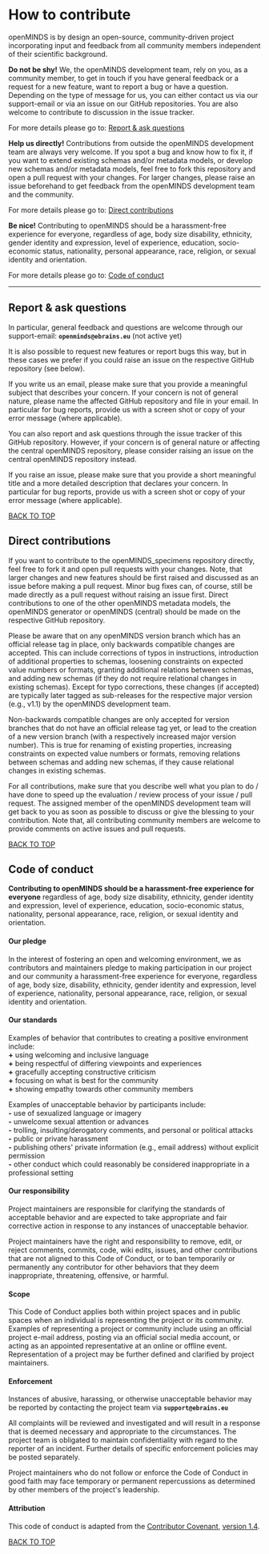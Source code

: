 # How to contribute <a name="top"/>

openMINDS is by design an open-source, community-driven project incorporating input and feedback from all community members independent of their scientific background.

**Do not be shy!** We, the openMINDS development team, rely on you, as a community member, to get in touch if you have general feedback or a request for a new feature, want to report a bug or have a question. Depending on the type of message for us, you can either contact us via our support-email or via an issue on our GitHub repositories. You are also welcome to contribute to discussion in the issue tracker.

For more details please go to: [Report & ask questions](#report-questions)

**Help us directly!** Contributions from outside the openMINDS development team are always very welcome. If you spot a bug and know how to fix it, if you want to extend existing schemas and/or metadata models, or develop new schemas and/or metadata models, feel free to fork this repository and open a pull request with your changes. For larger changes, please raise an issue beforehand to get feedback from the openMINDS development team and the community.

For more details please go to: [Direct contributions](#direct-contributions)

**Be nice!** Contributing to openMINDS should be a harassment-free experience for everyone, regardless of age, body size disability, ethnicity, gender identity and expression, level of experience, education, socio-economic status, nationality, personal appearance, race, religion, or sexual identity and orientation.

For more details please go to: [Code of conduct](#code-of-conduct)

---

## Report & ask questions <a name="report-questions"/>

In particular, general feedback and questions are welcome through our support-email: **`openminds@ebrains.eu`** (not active yet)

It is also possible to request new features or report bugs this way, but in these cases we prefer if you could raise an issue on the respective GitHub repository (see below).

If you write us an email, please make sure that you provide a meaningful subject that describes your concern. If your concern is not of general nature, please name the affected GitHub repository and file in your email. In particular for bug reports, provide us with a screen shot or copy of your error message (where applicable). 

You can also report and ask questions through the issue tracker of this GitHub repository. However, if your concern is of general nature or affecting the central openMINDS repository, please consider raising an issue on the central openMINDS repository instead.

If you raise an issue, please make sure that you provide a short meaningful title and a more detailed description that declares your concern. In particular for bug reports, provide us with a screen shot or copy of your error message (where applicable). 

[BACK TO TOP](#top)

## Direct contributions <a name="direct-contributions"/>

If you want to contribute to the openMINDS_specimens repository directly, feel free to fork it and open pull requests with your changes. Note, that larger changes and new features should be first raised and discussed as an issue before making a pull request. Minor bug fixes can, of course, still be made directly as a pull request without raising an issue first. Direct contributions to one of the other openMINDS metadata models, the openMINDS generator or openMINDS (central) should be made on the respective GitHub repository.

Please be aware that on any openMINDS version branch which has an official release tag in place, only backwards compatible changes are accepted. This can include corrections of typos in instructions, introduction of additional properties to schemas, loosening constraints on expected value numbers or formats, granting additional relations between schemas, and adding new schemas (if they do not require relational changes in existing schemas). Except for typo corrections, these changes (if accepted) are typically later tagged as sub-releases for the respective major version (e.g., v1.1) by the openMINDS development team. 

Non-backwards compatible changes are only accepted for version branches that do not have an official release tag yet, or lead to the creation of a new version branch (with a respectively increased major version number). This is true for renaming of existing properties, increasing constraints on expected value numbers or formats, removing relations between schemas and adding new schemas, if they cause relational changes in existing schemas.

For all contributions, make sure that you describe well what you plan to do / have done to speed up the evaluation / review process of your issue / pull request. The assigned member of the openMINDS development team will get back to you as soon as possible to discuss or give the blessing to your contribution. Note that, all contributing community members are welcome to provide comments on active issues and pull requests. 

[BACK TO TOP](#top)

## Code of conduct <a name="code-of-conduct"/>

**Contributing to openMINDS should be a harassment-free experience for everyone** regardless of age, body size disability, ethnicity, gender identity and expression, level of experience, education, socio-economic status, nationality, personal appearance, race, religion, or sexual identity and orientation.

#### Our pledge

In the interest of fostering an open and welcoming environment, we as contributors and maintainers pledge to making participation in our project and our community a harassment-free experience for everyone, regardless of age, body size, disability, ethnicity, gender identity and expression, level of experience, nationality, personal appearance, race, religion, or sexual identity and orientation.

#### Our standards

Examples of behavior that contributes to creating a positive environment include:  
**+** using welcoming and inclusive language  
**+** being respectful of differing viewpoints and experiences  
**+** gracefully accepting constructive criticism  
**+** focusing on what is best for the community  
**+** showing empathy towards other community members  

Examples of unacceptable behavior by participants include:  
**-** use of sexualized language or imagery  
**-** unwelcome sexual attention or advances  
**-** trolling, insulting/derogatory comments, and personal or political attacks  
**-** public or private harassment  
**-** publishing others' private information (e.g., email address) without explicit permission  
**-** other conduct which could reasonably be considered inappropriate in a professional setting  

#### Our responsibility

Project maintainers are responsible for clarifying the standards of acceptable behavior and are expected to take appropriate and fair corrective action in response to any instances of unacceptable behavior.

Project maintainers have the right and responsibility to remove, edit, or reject comments, commits, code, wiki edits, issues, and other contributions that are not aligned to this Code of Conduct, or to ban temporarily or permanently any contributor for other behaviors that they deem inappropriate, threatening, offensive, or harmful.

#### Scope

This Code of Conduct applies both within project spaces and in public spaces when an individual is representing the project or its community. Examples of representing a project or community include using an official project e-mail address, posting via an official social media account, or acting as an appointed representative at an online or offline event. Representation of a project may be further defined and clarified by project maintainers.

#### Enforcement

Instances of abusive, harassing, or otherwise unacceptable behavior may be reported by contacting the project team via **`support@ebrains.eu`**

All complaints will be reviewed and investigated and will result in a response that is deemed necessary and appropriate to the circumstances. The project team is obligated to maintain confidentiality with regard to the reporter of an incident. Further details of specific enforcement policies may be posted separately.

Project maintainers who do not follow or enforce the Code of Conduct in good faith may face temporary or permanent repercussions as determined by other members of the project's leadership.

#### Attribution

This code of conduct is adapted from the [Contributor Covenant](http://contributor-covenant.org), [version 1.4](http://contributor-covenant.org/version/1/4).

[BACK TO TOP](#top)
